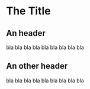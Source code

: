 The Title
=========

An header
---------

bla bla bla
bla bla bla
bla bla bla


An other header
---------------

bla bla bla
bla bla bla
bla bla bla

